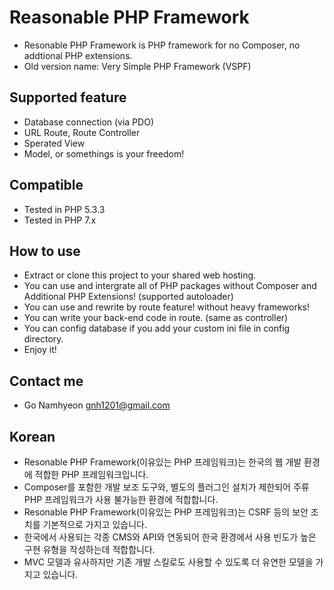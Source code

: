# Reasonable PHP Framework
- Resonable PHP Framework is PHP framework for no Composer, no addtional PHP extensions. 
- Old version name: Very Simple PHP Framework (VSPF)
 
## Supported feature
- Database connection (via PDO)
- URL Route, Route Controller
- Sperated View
- Model, or somethings is your freedom!

## Compatible
- Tested in PHP 5.3.3
- Tested in PHP 7.x

## How to use
- Extract or clone this project to your shared web hosting.
- You can use and intergrate all of PHP packages without Composer and Additional PHP Extensions! (supported autoloader)
- You can use and rewrite by route feature! without heavy frameworks!
- You can write your back-end code in route. (same as controller)
- You can config database if you add your custom ini file in config directory.
- Enjoy it!

## Contact me
- Go Namhyeon <gnh1201@gmail.com>

## Korean
- Resonable PHP Framework(이유있는 PHP 프레임워크)는 한국의 웹 개발 환경에 적합한 PHP 프레임워크입니다.
- Composer를 포함한 개발 보조 도구와, 별도의 플러그인 설치가 제한되어 주류 PHP 프레임워크가 사용 불가능한 환경에 적합합니다.
- Resonable PHP Framework(이유있는 PHP 프레임워크)는 CSRF 등의 보안 조치를 기본적으로 가지고 있습니다.
- 한국에서 사용되는 각종 CMS와 API와 연동되어 한국 환경에서 사용 빈도가 높은 구현 유형을 작성하는데 적합합니다.
- MVC 모델과 유사하지만 기존 개발 스킬로도 사용할 수 있도록 더 유연한 모델을 가지고 있습니다.
